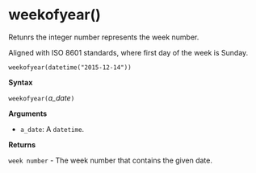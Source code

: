 # weekofyear()

Retunrs the integer number represents the week number.

Aligned with ISO 8601 standards, where first day of the week is Sunday.

    weekofyear(datetime("2015-12-14"))

**Syntax**

`weekofyear(`*a_date*`)`

**Arguments**

* `a_date`: A `datetime`.

**Returns**

`week number` - The week number that contains the given date.